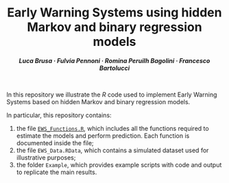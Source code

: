 <h1 align="center">Early Warning Systems using hidden Markov and binary regression models</h1>
<p align="center"> <span style="font-size: 14px;"><em><strong>Luca Brusa &middot; Fulvia Pennoni &middot; Romina Peruilh Bagolini &middot; Francesco Bartolucci</strong></em></span> </p>
<br>


In this repository we illustrate the $R$ code used to implement Early Warning Systems based on hidden Markov and binary regression models. 



In particular, this repository contains: 
1. the file [`EWS_Functions.R`](EWS_Functions.R), which includes all the functions required to estimate the models and perform prediction. Each function is documented inside the file;
2. the file `EWS_Data.RData`, which contains a simulated dataset used for illustrative purposes;
3. the folder `Example`, which provides example scripts with code and output to replicate the main results.



